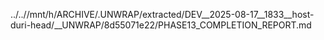 ../..//mnt/h/ARCHIVE/.UNWRAP/extracted/DEV__2025-08-17__1833__host-duri-head/__UNWRAP/8d55071e22/PHASE13_COMPLETION_REPORT.md